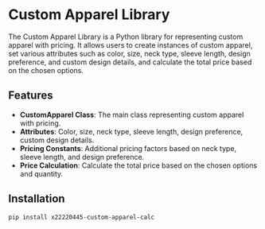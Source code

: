 # Custom Apparel Library

The Custom Apparel Library is a Python library for representing custom apparel with pricing. It allows users to create instances of custom apparel, set various attributes such as color, size, neck type, sleeve length, design preference, and custom design details, and calculate the total price based on the chosen options.

## Features

- **CustomApparel Class**: The main class representing custom apparel with pricing.
- **Attributes**: Color, size, neck type, sleeve length, design preference, custom design details.
- **Pricing Constants**: Additional pricing factors based on neck type, sleeve length, and design preference.
- **Price Calculation**: Calculate the total price based on the chosen options and quantity.

## Installation

```bash
pip install x22220445-custom-apparel-calc

